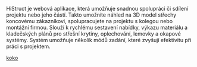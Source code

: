 HiStruct je webová aplikace, která umožňuje snadnou spolupráci či sdílení projektu nebo jeho částí. Takto umožníte náhled na 3D model střechy koncovému zákazníkovi, spolupracujete na projektu s kolegou nebo montážní firmou.
Slouží k rychlému sestavení nabídky, výkazu materiálu a kladečských plánů pro střešní krytiny, oplechování, lemovky a okapové systémy. Systém umožňuje několik módů zadání, které zvyšují efektivitu při práci s projektem.

[koko](../index.md)